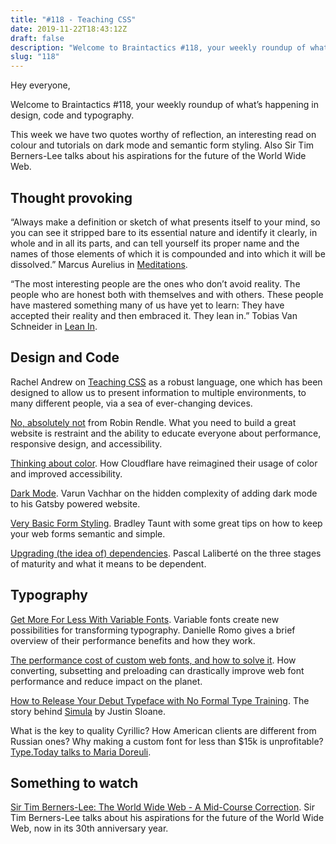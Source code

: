 ```yaml
---
title: "#118 - Teaching CSS"
date: 2019-11-22T18:43:12Z
draft: false
description: "Welcome to Braintactics #118, your weekly roundup of what’s happening in design, code and typography."
slug: "118"
---
```


Hey everyone,

Welcome to Braintactics #118, your weekly roundup of what’s happening in design, code and typography.

This week we have two quotes worthy of reflection, an interesting read on colour and tutorials on dark mode and semantic form styling. Also Sir Tim Berners-Lee talks about his aspirations for the future of the World Wide Web.

## Thought provoking

“Always make a definition or sketch of what presents itself to your mind, so you can see it stripped bare to its essential nature and identify it clearly, in whole and in all its parts, and can tell yourself its proper name and the names of those elements of which it is compounded and into which it will be dissolved.” Marcus Aurelius in [Meditations](https://www.goodreads.com/book/show/30659.Meditations).

“The most interesting people are the ones who don’t avoid reality. The people who are honest both with themselves and with others. These people have mastered something many of us have yet to learn: They have accepted their reality and then embraced it. They lean in.” Tobias Van Schneider in [Lean In](https://www.vanschneider.com/lean-in).

## Design and Code

Rachel Andrew on [Teaching CSS](https://css-tricks.com/teaching-css/) as a robust language, one which has been designed to allow us to present information to multiple environments, to many different people, via a sea of ever-changing devices.

[No, absolutely not](https://css-tricks.com/no-absolutely-not/) from Robin Rendle. What you need to build a great website is restraint and the ability to educate everyone about performance, responsive design, and accessibility.

[Thinking about color](https://cloudflare.design/color/thinking). How Cloudflare have reimagined their usage of color and improved accessibility.

[Dark Mode](https://varun.ca/dark-mode/). Varun Vachhar on the hidden complexity of adding dark mode to his Gatsby powered website.

[Very Basic Form Styling](https://uglyduck.ca/basic-form-styling/). Bradley Taunt with some great tips on how to keep your web forms semantic and simple.

[Upgrading (the idea of) dependencies](https://modestjs.works/book/part-1/upgrading-idea-of-dependencies/). Pascal Laliberté on the three stages of maturity and what it means to be dependent.

## Typography

[Get More For Less With Variable Fonts](https://cloudfour.com/thinks/get-more-for-less-with-variable-fonts/). Variable fonts create new possibilities for transforming typography. Danielle Romo gives a brief overview of their performance benefits and how they work.

[The performance cost of custom web fonts, and how to solve it](https://www.wholegraindigital.com/blog/performant-web-fonts/). How converting, subsetting and preloading can drastically improve web font performance and reduce impact on the planet.

[How to Release Your Debut Typeface with No Formal Type Training](https://eyeondesign.aiga.org/how-to-release-your-debut-typeface-with-no-formal-type-training/). The story behind [Simula](https://sharptype.co/typefaces/simula/) by Justin Sloane.

What is the key to quality Cyrillic? How American clients are different from Russian ones? Why making a custom font for less than $15k is unprofitable? [Type.Today talks to Maria Doreuli](https://type.today/en/journal/doreuli).

## Something to watch

[Sir Tim Berners-Lee: The World Wide Web - A Mid-Course Correction](https://www.bbc.co.uk/iplayer/episode/m000bj15/the-richard-dimbleby-lecture-sir-tim-bernerslee-the-world-wide-web-a-midcourse-correction). Sir Tim Berners-Lee talks about his aspirations for the future of the World Wide Web, now in its 30th anniversary year.
